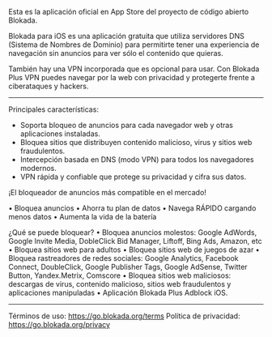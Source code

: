 Esta es la aplicación oficial en App Store del proyecto de código abierto Blokada.

Blokada para iOS es una aplicación gratuita que utiliza servidores DNS (Sistema de Nombres de Dominio) para permitirte tener una experiencia de navegación sin anuncios para ver sólo el contenido que quieras.

También hay una VPN incorporada que es opcional para usar. Con Blokada Plus VPN puedes navegar por la web con privacidad y protegerte frente a ciberataques y hackers.

----

Principales características:

- Soporta bloqueo de anuncios para cada navegador web y otras aplicaciones instaladas.
- Bloquea sitios que distribuyen contenido malicioso, virus y sitios web fraudulentos.
- Intercepción basada en DNS (modo VPN) para todos los navegadores modernos.
- VPN rápida y confiable que protege su privacidad y cifra sus datos.

¡El bloqueador de anuncios más compatible en el mercado!

• Bloquea anuncios • Ahorra tu plan de datos • Navega RÁPIDO cargando menos datos • Aumenta la vida de la batería

¿Qué se puede bloquear? • Bloquea anuncios molestos: Google AdWords, Google Invite Media, DobleClick Bid Manager, Liftoff, Bing Ads, Amazon, etc • Bloquea sitios web para adultos • Bloquea sitios web de juegos de azar • Bloquea rastreadores de redes sociales: Google Analytics, Facebook Connect, DoubleClick, Google Publisher Tags, Google AdSense, Twitter Button, Yandex.Metrix, Comscore • Bloquea sitios web maliciosos: descargas de virus, contenido malicioso, sitios web fraudulentos y aplicaciones manipuladas • Aplicación Blokada Plus Adblock iOS.

----

Términos de uso: https://go.blokada.org/terms Política de privacidad: https://go.blokada.org/privacy
